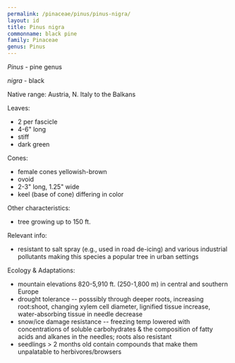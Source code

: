 ```yaml
---
permalink: /pinaceae/pinus/pinus-nigra/
layout: id
title: Pinus nigra
commonname: black pine
family: Pinaceae
genus: Pinus
---
```


*Pinus* - pine genus

*nigra* - black

Native range: Austria, N. Italy to the Balkans

Leaves:
  - 2 per fascicle
  - 4-6" long
  - stiff
  - dark green

Cones:
  - female cones yellowish-brown
  - ovoid
  - 2-3" long, 1.25" wide
  - keel (base of cone) differing in color

Other characteristics:
  - tree growing up to 150 ft.

Relevant info:
  - resistant to salt spray (e.g., used in road de-icing) and various industrial pollutants making this species a popular tree in urban settings

Ecology & Adaptations:
  - mountain elevations 820-5,910 ft. (250-1,800 m) in central and southern Europe
  - drought tolerance -- posssibly through deeper roots, increasing root:shoot, changing xylem cell diameter, lignified tissue increase, water-absorbing tissue in needle decrease
  - snow/ice damage resistance -- freezing temp lowered with concentrations of soluble carbohydrates & the composition of fatty acids and alkanes in the needles; roots also resistant
  - seedlings > 2 months old contain compounds that make them unpalatable to herbivores/browsers
